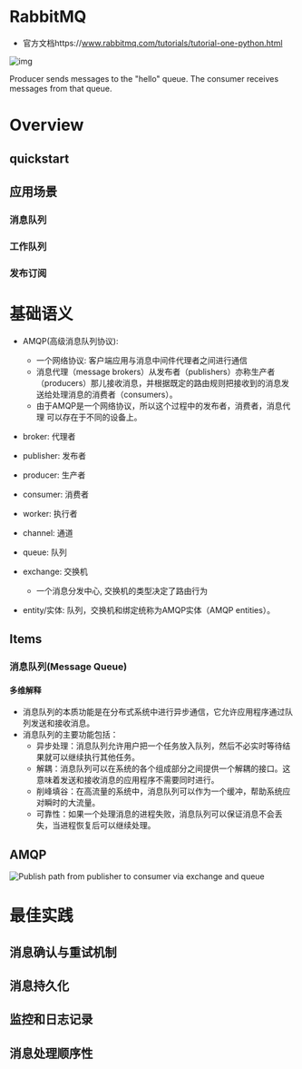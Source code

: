 # RabbitMQ

- 官方文档https://www.rabbitmq.com/tutorials/tutorial-one-python.html

![img](https://wwfyde.oss-cn-hangzhou.aliyuncs.com/images/20210802140907.png)

Producer sends messages to the "hello" queue. The consumer receives messages from that queue.

# Overview

## quickstart

## 应用场景

### 消息队列

### 工作队列

### 发布订阅





# 基础语义

- AMQP(高级消息队列协议): 
    - 一个网络协议: 客户端应用与消息中间件代理者之间进行通信
    - 消息代理（message brokers）从发布者（publishers）亦称生产者（producers）那儿接收消息，并根据既定的路由规则把接收到的消息发送给处理消息的消费者（consumers）。
    - 由于AMQP是一个网络协议，所以这个过程中的发布者，消费者，消息代理 可以存在于不同的设备上。
- broker: 代理者
- publisher: 发布者
- producer: 生产者
- consumer: 消费者
- worker: 执行者
- channel: 通道
- queue: 队列
- exchange: 交换机
    - 一个消息分发中心, 交换机的类型决定了路由行为

- entity/实体: 队列，交换机和绑定统称为AMQP实体（AMQP entities）。



## Items

### 消息队列(Message Queue)

#### 多维解释

- 消息队列的本质功能是在分布式系统中进行异步通信，它允许应用程序通过队列发送和接收消息。
- 消息队列的主要功能包括： 
    -  异步处理：消息队列允许用户把一个任务放入队列，然后不必实时等待结果就可以继续执行其他任务。
    - 解耦：消息队列可以在系统的各个组成部分之间提供一个解耦的接口。这意味着发送和接收消息的应用程序不需要同时进行。
    - 削峰填谷：在高流量的系统中，消息队列可以作为一个缓冲，帮助系统应对瞬时的大流量。
    - 可靠性：如果一个处理消息的进程失败，消息队列可以保证消息不会丢失，当进程恢复后可以继续处理。

## AMQP

![Publish path from publisher to consumer via exchange and queue](https://wwfyde.oss-cn-hangzhou.aliyuncs.com/images/20210820155336.png)

# 最佳实践

## 消息确认与重试机制

## 消息持久化

## 监控和日志记录

## 消息处理顺序性